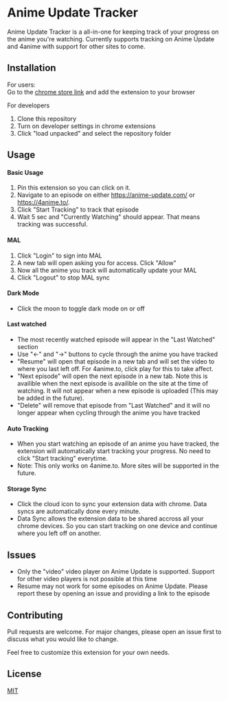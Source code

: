 # Anime Update Tracker

Anime Update Tracker is a all-in-one for keeping track of your progress on the anime you're watching. Currently supports tracking on Anime Update and 4anime with support for other sites to come.

## Installation

For users: 
<br>
Go to the [chrome store link](https://chrome.google.com/webstore/detail/anime-update-tracker/dfcboajkdkgolnlambnobofpdmejbkmb) and add the extension to your browser


For developers
1. Clone this repository
2. Turn on developer settings in chrome extensions
3. Click "load unpacked" and select the repository folder

## Usage
#### Basic Usage

1. Pin this extension so you can click on it.
2. Navigate to an episode on either https://anime-update.com/ or https://4anime.to/.
3. Click "Start Tracking" to track that episode
4. Wait 5 sec and "Currently Watching" should appear. That means tracking was successful.

#### MAL
1. Click "Login" to sign into MAL
2. A new tab will open asking you for access. Click "Allow"
3. Now all the anime you track will automatically update your MAL
4. Click "Logout" to stop MAL sync

#### Dark Mode
- Click the moon to toggle dark mode on or off

#### Last watched
- The most recently watched episode will appear in the "Last Watched" section
- Use "<-" and "->" buttons to cycle through the anime you have tracked
- "Resume" will open that episode in a new tab and will set the video to where you last left off. For 4anime.to, click play for this to take affect.
- "Next episode" will open the next episode in a new tab. Note this is availible when the next episode is availible on the site at the time of watching. It will not appear when a new episode is uploaded (This may be added in the future).
- "Delete" will remove that episode from "Last Watched" and it will no longer appear when cycling through the anime you have tracked

#### Auto Tracking
- When you start watching an episode of an anime you have tracked, the extension will automatically start tracking your progress. No need to click "Start tracking" everytime.
- Note: This only works on 4anime.to. More sites will be supported in the future.

#### Storage Sync
- Click the cloud icon to sync your extension data with chrome. Data syncs are automatically done every minute.
- Data Sync allows the extension data to be shared accross all your chrome devices. So you can start tracking on one device and continue where you left off on another.

## Issues
- Only the "video" video player on Anime Update is supported. Support for other video players is not possible at this time
- Resume may not work for some episodes on Anime Update. Please report these by opening an issue and providing a link to the episode


## Contributing
Pull requests are welcome. For major changes, please open an issue first to discuss what you would like to change.

Feel free to customize this extension for your own needs.

## License
[MIT](https://choosealicense.com/licenses/mit/)